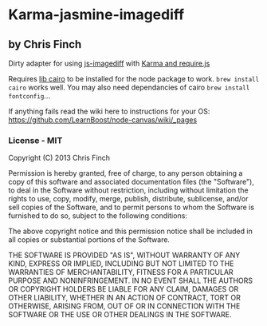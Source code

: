 # Karma-jasmine-imagediff

## by Chris Finch

Dirty adapter for using [js-imagediff](https://github.com/HumbleSoftware/js-imagediff) with [Karma and require.js](https://npmjs.org/package/karma-requirejs)

Requires [lib cairo](https://github.com/LearnBoost/node-canvas/wiki/_pages) to be installed for the  node package to work. `brew install cairo` works well. You may also need dependancies of cairo `brew install fontconfig`...

If anything fails read the wiki here to instructions for your OS: https://github.com/LearnBoost/node-canvas/wiki/_pages

### License - MIT

Copyright (C) 2013 Chris Finch

Permission is hereby granted, free of charge, to any person obtaining a copy of this software and associated documentation files (the "Software"), to deal in the Software without restriction, including without limitation the rights to use, copy, modify, merge, publish, distribute, sublicense, and/or sell copies of the Software, and to permit persons to whom the Software is furnished to do so, subject to the following conditions:

The above copyright notice and this permission notice shall be included in all copies or substantial portions of the Software.

THE SOFTWARE IS PROVIDED "AS IS", WITHOUT WARRANTY OF ANY KIND, EXPRESS OR IMPLIED, INCLUDING BUT NOT LIMITED TO THE WARRANTIES OF MERCHANTABILITY, FITNESS FOR A PARTICULAR PURPOSE AND NONINFRINGEMENT. IN NO EVENT SHALL THE AUTHORS OR COPYRIGHT HOLDERS BE LIABLE FOR ANY CLAIM, DAMAGES OR OTHER LIABILITY, WHETHER IN AN ACTION OF CONTRACT, TORT OR OTHERWISE, ARISING FROM, OUT OF OR IN CONNECTION WITH THE SOFTWARE OR THE USE OR OTHER DEALINGS IN THE SOFTWARE.

